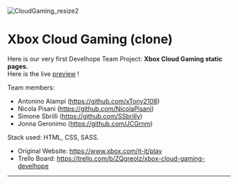 ![CloudGaming_resize2](https://github.com/JCGrnm/xbox-gaming/assets/111151426/915abbc1-b071-44ea-a07a-8b4217bfd574)

# Xbox Cloud Gaming (clone)

Here is our very first Develhope Team Project: **Xbox Cloud Gaming static pages.**<br/>
Here is the live [preview](https://jcgrnm.github.io/xbox-gaming/) !

Team members:</br>
- Antonino Alampi (https://github.com/xTony2108)</br>
- Nicola Pisani (https://github.com/NicolaPisani)</br>
- Simone Sbrilli (https://github.com/SSbrilly)</br>
- Jonna Geronimo (https://github.com/JCGrnm) </br>

Stack used: HTML, CSS, SASS.</br>

- Original Website: https://www.xbox.com/it-it/play
- Trello Board: https://trello.com/b/ZQgreoIz/xbox-cloud-gaming-develhope

________________________________________________________________________________________















